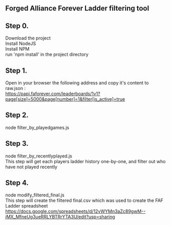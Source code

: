 ## Forged Alliance Forever Ladder filtering tool

## Step 0.
  Download the project<br>
  Install NodeJS<br>
  Install NPM<br>
  run 'npm install' in the project directory

## Step 1. 
  Open in your browser the following address and copy it's content to raw.json :<br> https://papi.faforever.com/leaderboards/1v1?page[size]=5000&page[number]=1&filter[is_active]=true

## Step 2. 
  node filter_by_playedgames.js

## Step 3.
  node filter_by_recentlyplayed.js<br>
  This step will get each players ladder history one-by-one, and filter out who have not played recently
## Step 4. 
  node modify_filtered_final.js<br>
  This step will create the filtered final.csv which was used to create the FAF Ladder spreadsheet<br>
  https://docs.google.com/spreadsheets/d/12vWYMn3aZc89gwM--jMX_MfneUg3ueRRLYBTRrYTA3U/edit?usp=sharing
